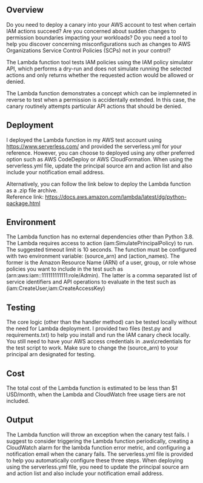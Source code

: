 ## Overview
Do you need to deploy a canary into your AWS account to test when certain IAM actions succeed? Are you concerned about sudden changes to permission boundaries impacting your workloads? Do you need a tool to help you discover concerning misconfigurations such as changes to AWS Organizations Service Control Policies (SCPs) not in your control?<br/>

The Lambda function tool tests IAM policies using the IAM policy simulator API, which performs a dry-run and does not simulate running the selected actions and only returns whether the requested action would be allowed or denied.<br/> 

The Lambda function demonstrates a concept which can be implemneted in reverse to test when a permission is accidentally extended. In this case, the canary routinely attempts particular API actions that should be denied.<br/> 

## Deployment
I deployed the Lambda function in my AWS test account using https://www.serverless.com/ and provided the serverless.yml for your reference. However, you can choose to deployed using any other preferred option such as AWS CodeDeploy or AWS CloudFormation. When using the serverless.yml file, update the principal source arn and action list and also include your notification email address.<br/>

Alternatively, you can follow the link below to deploy the Lambda function as a .zip file archive.<br/>
Reference link: https://docs.aws.amazon.com/lambda/latest/dg/python-package.html

## Environment
The Lambda function has no external dependencies other than Python 3.8. The Lambda requires access to action (iam:SimulatePrincipalPolicy) to run. The suggested timeout limit is 10 seconds. The function must be configured with two environment variable: (source_arn) and (action_names). The former is the Amazon Resource Name (ARN) of a user, group, or role whose policies you want to include in the test such as (arn:aws:iam::111111111111:role/Admin). The latter is a comma separated list of service identifiers and API operations to evaluate in the test such as (iam:CreateUser,iam:CreateAccessKey)   

## Testing
The core logic (other than the handler method) can be tested locally without the need for Lambda deployment. I provided two files (test.py and requirements.txt) to help you install and run the IAM canary check locally. You still need to have your AWS access credentials in .aws\credentials for the test script to work. Make sure to change the (source_arn) to your principal arn designated for testing. 

## Cost
The total cost of the Lambda function is estimated to be less than $1 USD/month, when the Lambda and CloudWatch free usage tiers are not included. 

## Output
The Lambda function will throw an exception when the canary test fails. I suggest to consider triggering the Lambda function periodically, creating a CloudWatch alarm for the lambda function error metric, and configuring a notification email when the canary fails. The serverless.yml file is provided to help you automatically configure these three steps. When deploying using the serverless.yml file, you need to update the principal source arn and action list and also include your notification email address.
